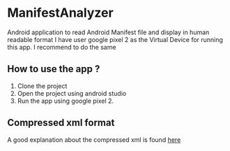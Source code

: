 # ManifestAnalyzer
Android application to read Android Manifest file and display in human readable format
I have user google pixel 2 as the Virtual Device for running this app. I recommend to do the same

## How to use the app ?
1. Clone the project
2. Open the project using android studio
3. Run the app using google pixel 2.

## Compressed xml format
A good explanation about the compressed xml is found [here](https://justanapplication.wordpress.com/category/android/android-binary-xml/)
